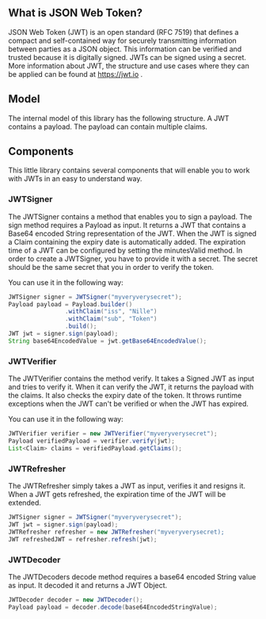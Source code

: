 ## What is JSON Web Token?

JSON Web Token (JWT) is an open standard (RFC 7519) that defines a compact and self-contained way for securely transmitting information between parties as a JSON object. This information can be verified and trusted because it is digitally signed. JWTs can be signed using a secret. More information about JWT, the structure and use cases where they can be applied can be found at https://jwt.io .

## Model
The internal model of this library has the following structure. A JWT contains a payload. The payload can contain multiple claims.

## Components
This little library contains several components that will enable you to work with JWTs in an easy to understand way.

### JWTSigner
The JWTSigner contains a method that enables you to sign a payload. The sign method requires a Payload as input. It returns a JWT that contains a Base64 encoded String representation of the JWT.
When the JWT is signed a Claim containing the expiry date is automatically added. The expiration time of a JWT can be configured by setting the minutesValid method.
In order to create a JWTSigner, you have to provide it with a secret. The secret should be the same secret that you in order to verify the token. 

You can use it in the following way:
```java
JWTSigner signer = JWTSigner("myveryverysecret");
Payload payload = Payload.builder()
                .withClaim("iss", "Nille")
                .withClaim("sub", "Token")
                .build();
JWT jwt = signer.sign(payload);
String base64EncodedValue = jwt.getBase64EncodedValue();
```

### JWTVerifier
The JWTVerifier contains the method verify. It takes a Signed JWT as input and tries to verify it. When it can verify the JWT, it returns the payload with the claims. It also checks the expiry date of the token. It throws runtime exceptions when the JWT can't be verified or when the JWT has expired.

You can use it in the following way:
```java
JWTVerifier verifier = new JWTVerifier("myveryverysecret");
Payload verifiedPayload = verifier.verify(jwt);
List<Claim> claims = verifiedPayload.getClaims();
```

### JWTRefresher

The JWTRefresher simply takes a JWT as input, verifies it and resigns it. When a JWT gets refreshed, the expiration time of the JWT will be extended. 

```java
JWTSigner signer = JWTSigner("myveryverysecret");
JWT jwt = signer.sign(payload);
JWTRefresher refresher = new JWTRefresher("myveryverysecret);
JWT refreshedJWT = refresher.refresh(jwt);
```

### JWTDecoder

The JWTDecoders decode method requires a base64 encoded String value as input. It decoded it and returns a JWT Object.

```java
JWTDecoder decoder = new JWTDecoder();
Payload payload = decoder.decode(base64EncodedStringValue);
```
